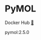 # PyMOL

Docker Hub [:link:](https://hub.docker.com/repository/docker/biopod/pymol/general)

pymol:2.5.0
